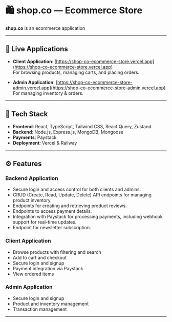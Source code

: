 # 🛍️ shop.co — Ecommerce Store

**shop.co** is an ecommerce application 

---

## 🔗 Live Applications

- **Client Application**: [https://shop-co-ecommerce-store.vercel.app](https://shop-co-ecommerce-store.vercel.app)  
  For browsing products, managing carts, and placing orders.

- **Admin Application**: [https://shop-co-ecommerce-store-admin.vercel.app](https://shop-co-ecommerce-store-admin.vercel.app)  
  For managing inventory & orders.

---

## 🧱 Tech Stack

- **Frontend**: React, TypeScript, Tailwind CSS, React Query, Zustand
- **Backend**: Node.js, Express.js, MongoDB, Mongoose
- **Payments**: Paystack
- **Deployment**: Vercel & Railway

---

## ⚙️ Features

### Backend Application 
- Secure login and access control for both clients and admins.
- CRUD (Create, Read, Update, Delete) API endpoints for managing product inventory.
- Endpoints for creating and retrieving product reviews.
- Endpoints to access payment details.
- Integration with Paystack for processing payments, including webhook support for real-time updates.
- Endpoint for newsletter subscription.

### Client Application
- Browse products with filtering and search
- Add to cart and checkout
- Secure login and signup
- Payment integration via Paystack
- View ordered items

### Admin Application
- Secure login and signup
- Product and inventory management
- Transaction management

---
